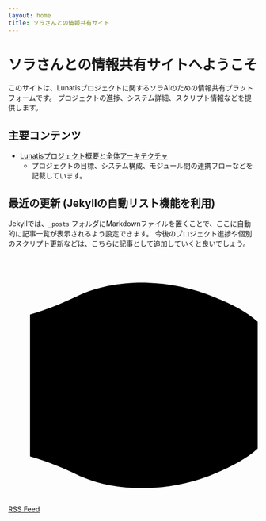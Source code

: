 ```yaml
---
layout: home
title: ソラさんとの情報共有サイト
---
```


# ソラさんとの情報共有サイトへようこそ

このサイトは、Lunatisプロジェクトに関するソラAIのための情報共有プラットフォームです。
プロジェクトの進捗、システム詳細、スクリプト情報などを提供します。

## 主要コンテンツ

* [Lunatisプロジェクト概要と全体アーキテクチャ](/info-for-sora/sora-info/)
    * プロジェクトの目標、システム構成、モジュール間の連携フローなどを記載しています。

## 最近の更新 (Jekyllの自動リスト機能を利用)

Jekyllでは、`_posts` フォルダにMarkdownファイルを置くことで、ここに自動的に記事一覧が表示されるよう設定できます。
今後のプロジェクト進捗や個別のスクリプト更新などは、こちらに記事として追加していくと良いでしょう。

<p class="feed-subscribe">
  <a href="{{ site.baseurl | append: '/feed.xml' }}" class="btn btn-outline">
    <svg class="svg-icon" viewBox="0 0 24 24">
      <path d="M19.92 4.08C15.72 2.29 10.45 2.11 6.55 3.99C5.39 4.54 4.1 5.09 2.76 5.51L2.09 5.72V19.34L2.76 19.55C4.1 19.97 5.39 20.52 6.55 21.07C10.45 22.95 15.72 22.77 19.92 20.98C21.48 20.31 22.99 19.53 24 18.59V6.41C22.99 5.47 21.48 4.69 19.92 4.08ZM18 17.5V15.5H16V17.5H18ZM18 13.5V11.5H16V13.5H18ZM18 9.5V7.5H16V9.5H18Z" />
    </svg>
    <span>RSS Feed</span>
  </a>
</p>
